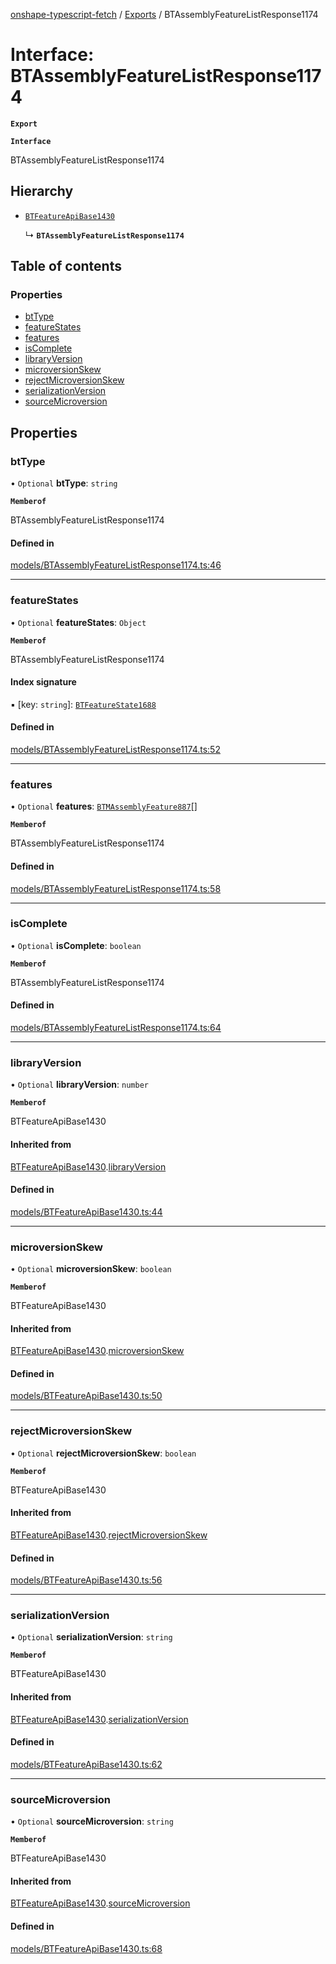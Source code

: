 [onshape-typescript-fetch](../README.md) / [Exports](../modules.md) / BTAssemblyFeatureListResponse1174

# Interface: BTAssemblyFeatureListResponse1174

**`Export`**

**`Interface`**

BTAssemblyFeatureListResponse1174

## Hierarchy

- [`BTFeatureApiBase1430`](BTFeatureApiBase1430.md)

  ↳ **`BTAssemblyFeatureListResponse1174`**

## Table of contents

### Properties

- [btType](BTAssemblyFeatureListResponse1174.md#bttype)
- [featureStates](BTAssemblyFeatureListResponse1174.md#featurestates)
- [features](BTAssemblyFeatureListResponse1174.md#features)
- [isComplete](BTAssemblyFeatureListResponse1174.md#iscomplete)
- [libraryVersion](BTAssemblyFeatureListResponse1174.md#libraryversion)
- [microversionSkew](BTAssemblyFeatureListResponse1174.md#microversionskew)
- [rejectMicroversionSkew](BTAssemblyFeatureListResponse1174.md#rejectmicroversionskew)
- [serializationVersion](BTAssemblyFeatureListResponse1174.md#serializationversion)
- [sourceMicroversion](BTAssemblyFeatureListResponse1174.md#sourcemicroversion)

## Properties

### btType

• `Optional` **btType**: `string`

**`Memberof`**

BTAssemblyFeatureListResponse1174

#### Defined in

[models/BTAssemblyFeatureListResponse1174.ts:46](https://github.com/toebes/onshape-typescript-fetch/blob/3e11ae1/models/BTAssemblyFeatureListResponse1174.ts#L46)

___

### featureStates

• `Optional` **featureStates**: `Object`

**`Memberof`**

BTAssemblyFeatureListResponse1174

#### Index signature

▪ [key: `string`]: [`BTFeatureState1688`](BTFeatureState1688.md)

#### Defined in

[models/BTAssemblyFeatureListResponse1174.ts:52](https://github.com/toebes/onshape-typescript-fetch/blob/3e11ae1/models/BTAssemblyFeatureListResponse1174.ts#L52)

___

### features

• `Optional` **features**: [`BTMAssemblyFeature887`](BTMAssemblyFeature887.md)[]

**`Memberof`**

BTAssemblyFeatureListResponse1174

#### Defined in

[models/BTAssemblyFeatureListResponse1174.ts:58](https://github.com/toebes/onshape-typescript-fetch/blob/3e11ae1/models/BTAssemblyFeatureListResponse1174.ts#L58)

___

### isComplete

• `Optional` **isComplete**: `boolean`

**`Memberof`**

BTAssemblyFeatureListResponse1174

#### Defined in

[models/BTAssemblyFeatureListResponse1174.ts:64](https://github.com/toebes/onshape-typescript-fetch/blob/3e11ae1/models/BTAssemblyFeatureListResponse1174.ts#L64)

___

### libraryVersion

• `Optional` **libraryVersion**: `number`

**`Memberof`**

BTFeatureApiBase1430

#### Inherited from

[BTFeatureApiBase1430](BTFeatureApiBase1430.md).[libraryVersion](BTFeatureApiBase1430.md#libraryversion)

#### Defined in

[models/BTFeatureApiBase1430.ts:44](https://github.com/toebes/onshape-typescript-fetch/blob/3e11ae1/models/BTFeatureApiBase1430.ts#L44)

___

### microversionSkew

• `Optional` **microversionSkew**: `boolean`

**`Memberof`**

BTFeatureApiBase1430

#### Inherited from

[BTFeatureApiBase1430](BTFeatureApiBase1430.md).[microversionSkew](BTFeatureApiBase1430.md#microversionskew)

#### Defined in

[models/BTFeatureApiBase1430.ts:50](https://github.com/toebes/onshape-typescript-fetch/blob/3e11ae1/models/BTFeatureApiBase1430.ts#L50)

___

### rejectMicroversionSkew

• `Optional` **rejectMicroversionSkew**: `boolean`

**`Memberof`**

BTFeatureApiBase1430

#### Inherited from

[BTFeatureApiBase1430](BTFeatureApiBase1430.md).[rejectMicroversionSkew](BTFeatureApiBase1430.md#rejectmicroversionskew)

#### Defined in

[models/BTFeatureApiBase1430.ts:56](https://github.com/toebes/onshape-typescript-fetch/blob/3e11ae1/models/BTFeatureApiBase1430.ts#L56)

___

### serializationVersion

• `Optional` **serializationVersion**: `string`

**`Memberof`**

BTFeatureApiBase1430

#### Inherited from

[BTFeatureApiBase1430](BTFeatureApiBase1430.md).[serializationVersion](BTFeatureApiBase1430.md#serializationversion)

#### Defined in

[models/BTFeatureApiBase1430.ts:62](https://github.com/toebes/onshape-typescript-fetch/blob/3e11ae1/models/BTFeatureApiBase1430.ts#L62)

___

### sourceMicroversion

• `Optional` **sourceMicroversion**: `string`

**`Memberof`**

BTFeatureApiBase1430

#### Inherited from

[BTFeatureApiBase1430](BTFeatureApiBase1430.md).[sourceMicroversion](BTFeatureApiBase1430.md#sourcemicroversion)

#### Defined in

[models/BTFeatureApiBase1430.ts:68](https://github.com/toebes/onshape-typescript-fetch/blob/3e11ae1/models/BTFeatureApiBase1430.ts#L68)
